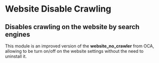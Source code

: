 Website Disable Crawling
========================================

Disables crawling on the website by search engines
-------------------------------------------------------

This module is an improved version of the  __website_no_crawler__ from OCA, allowing to be turn on/off on the website settings without the need to uninstall it.